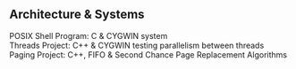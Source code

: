## Architecture & Systems
POSIX Shell Program: C & CYGWIN system  
Threads Project: C++ & CYGWIN testing parallelism between threads  
Paging Project: C++, FIFO & Second Chance Page Replacement Algorithms
